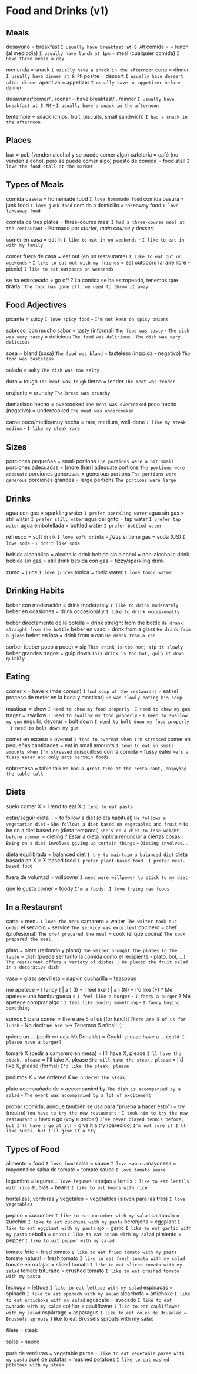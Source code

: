 # Food and Drinks (v1)

## Meals

desayuno = breakfast `I usually have breakfast at 8 AM`
comida =
    = lunch (al mediodía) `I usually have lunch at 1pm`
    = meal (cualquier comida) `I have three meals a day`

merienda = snack `I usually have a snack in the afternoon`
cena = dinner `I usually have dinner at 8 PM`
postre = dessert `I usually have dessert after dinner`
aperitivo = appetizer `I usually have an appetizer before dinner`

desayunar/comer/.../cenar = have breakfast/.../dinner `I usually have breakfast at 8 AM` - `I usually have a snack in the afternoon`

tentempié = snack (chips, fruit, biscuits, small sandwich) `I had a snack in the afternoon`

## Places

bar = pub (venden alcohol y se puede comer algo)
cafetería = café (no venden alcohol, pero se puede comer algo)
puesto de comida = food stall `I love the food stall at the market`


## Types of Meals

comida casera = homemade food `I love homemade food`
comida basura = junk food `I love junk food`
comida a domicilio = takeaway food `I love takeaway food`

comida de tres platos = three-course meal `I had a three-course meal at the restaurant`
    - Formado por _starter_, _main course_ y _dessert_

comer en casa = eat in `I like to eat in on weekends` - `I like to eat in with my family`

comer fuera de casa
    = eat out (en un restaurante) `I like to eat out on weekends` - `I like to eat out with my friends`
    = eat outdoors (al aire libre - picnic) `I like to eat outdoors on weekends`

se ha estropeado
    = go off
    ? La comida se ha estropeado, tenemos que tirarla : `The food has gone off, we need to throw it away`

## Food Adjectives

picante = spicy `I love spicy food` - `I'm not keen on spicy onions`

sabroso, con mucho sabor
    = tasty (informal) `The food was tasty` - `The dish was very tasty`
    = delicious `The food was delicious` - `The dish was very delicious`

sosa
    = bland (sosa) `The food was bland`
    = tasteless (insípida - negativo) `The food was tasteless`

salada = salty `The dish was too salty`

duro = tough `The meat was tough`
tierna = tender `The meat was tender`

crujiente = crunchy `The bread was crunchy`

demasiado hecho = overcooked `The meat was overcooked`
poco hecho (negativo) = undercooked `The meat was undercooked`

carne poco/medio/muy hecha = rare, medium, well-done `I like my steak medium` - `I like my steak rare`

## Sizes

porciones pequeñas = small portions `The portions were a bit small`
porciones adecuadas = [more than] adequate portions `The portions were adequate`
porciones generosas = generous portions `The portions were generous`
porciones grandes = large portions `The portions were large`


## Drinks

agua con gas = sparkling water `I prefer sparkling water`
agua sin gas = still water `I prefer still water`
agua del grifo = tap water `I prefer tap water`
agua embotellada = bottled water `I prefer bottled water`

refresco
    = soft drink `I love soft drinks`
        - _fizzy_ si tiene gas
    = soda (US) `I love soda` - `I don't like soda`

bebida alcohólica = alcoholic drink
bebida sin alcohol = non-alcoholic drink
bebida sin gas = still drink
bebida con gas = fizzy/sparkling drink

zumo = juice `I love juices`
tónica = tonic water `I love tonic water`

## Drinking Habits

beber con moderación = drink moderately `I like to drink moderately`
beber en ocasiones = drink occasionally `I like to drink occasionally`

beber directamente de la botella = drink straight from the bottle `He drank straight from the bottle`
beber en vaso = drink from a glass `He drank from a glass`
beber en lata = drink from a can `He drank from a can`


sorber (beber poco a poco) = sip `This drink is too hot; sip it slowly`
beber grandes tragos = gulp down `This drink is too hot; gulp it down quickly`

## Eating

comer x
    = have x (más común) `I had soup at the restaurant`
    = eat (el proceso de meter en la boca y masticar) `He was slowly eating his soup`

masticar = chew `I need to chew my food properly` - `I need to chew my gum`
tragar = swallow `I need to swallow my food properly` - `I need to swallow my gum`
engullir, devorar = bolt down `I need to bolt down my food properly` - `I need to bolt down my gum`

comer en exceso = overeat `I tend to overeat when I'm stressed`
comer en pequeñas cantidades = eat in small amounts `I tend to eat in small amounts when I'm stressed`
quisquilloso con la comida = fussy eater `He's a fussy eater and only eats certain foods`


sobremesa
    = table talk `We had a great time at the restaurant, enjoying the table talk`

## Diets

suelo comer X
    = I tend to eat X `I tend to eat pasta`

estar/seguir dieta...
    = to follow a diet (dieta habitual) `He follows a vegetarian diet` - `She follows a diet based on vegetables and fruit`
    = to be on a diet based on (dieta temporal) `She's on a diet to lose weight before summer`
    = dieting
    ? Estar a dieta implica renunciar a ciertas cosas : `Being on a diet involves giving up certain things` - `Dieting involves...`

dieta equilibrada = balanced diet `I try to maintain a balanced diet`
dieta basada en X = X-based food `I prefer plant-based food` - `I prefer meat-based food`

fuera de voluntad = willpower `I need more willpower to stick to my diet`

que le gusta comer = foody `I'm a foody; I love trying new foods`

## In a Restaurant

carta = menu `I love the menu`
camarero = waiter `The waiter took our order`
el servicio = service `The service was excellent`
cocinero
    = chef (profesional) `The chef prepared the meal`
    = cook (el que cocina) `The cook prepared the meal`

plato
    = plate (redondo y plano) `The waiter brought the plates to the table`
    = dish (puede ser tanto la comida como el recipiente - plato, bol, ...) `The restaurant offers a variety of dishes | He placed the fruit salad in a decorative dish`

vaso = glass
servilleta = napkin
cucharilla = teaspoon

me apetece
    = I fancy (<ing> | a <obj>) (I)
    = I feel like (<ing> | a <obj>) (N)
    = I'd like (F)
    ? Me apetece una hamburguesa = `I feel like a burger` - `I fancy a burger`
    ? Me apetece comprar algo : `I feel like buying something` - `I fancy buying something`

somos 5 para comer
    = there are 5 of us [for lunch] `There are 5 of us for lunch`
        - No decir `We are 5`-> Tenemos 5 años!! :)

quiero un ... (pedir en caja McDonalds)
    = Could I please have a ... `Could I please have a burger?`

tomaré X (pedir a camarero en mesa)
    = I'll have X, please `I'll have the steak, please`
    = I'll take X, please `She will take the steak, please`
    = I'd like X, please (formal) `I'd like the steak, please`

pedimos X
    = we ordered X `We ordered the steak`

plato acompañado de = accompanied by `The dish is accompanied by a salad` - `The event was accompanied by a lot of excitement`

probar (comida; aunque también se usa para "prueba a hacer esto")
    = try (neutro) `You have to try the new restaurant` - `I took him to try the new restaurant`
    = have a go (voy a probar) `I’ve never played tennis before, but I’ll have a go at it!`
    = give it a try (parecido) `I'm not sure if I'll like sushi, but I'll give it a try`

## Types of Food

alimento = food `I love food`
salsa = sauce `I love sauces`
mayonesa = mayonnaise
salsa de tomate = tomato sauce `I love tomato sauce`

legumbre = legume `I love legumes`
lentejas = lentils `I like to eat lentils with rice`
alubias = beans `I like to eat beans with rice`

hortalizas, verduras y vegetales = vegetables (sirven para las tres) `I love vegetables`

pepino = cucumber `I like to eat cucumber with my salad`
calabacín = zucchini `I like to eat zucchini with my pasta`
berenjena = eggplant `I like to eat eggplant with my pasta`
ajo = garlic `I like to eat garlic with my pasta`
cebolla = onion `I like to eat onion with my salad`
pimiento = pepper `I like to eat pepper with my salad`

tomate frito = fried tomato `I like to eat fried tomato with my pasta`
tomate natural = fresh tomato `I like to eat fresh tomato with my salad`
tomate en rodajas = sliced tomato `I like to eat sliced tomato with my salad`
tomate triturado = crushed tomato `I like to eat crushed tomato with my pasta`

lechuga = lettuce `I like to eat lettuce with my salad`
espinacas = spinach `I like to eat spinach with my salad`
alcachofa = artichoke `I like to eat artichoke with my salad`
aguacate = avocado `I like to eat avocado with my salad`
coliflor = cauliflower `I like to eat cauliflower with my salad`
espárrago = asparagus `I like to eat
coles de Bruselas = Brussels sprouts `I like to eat Brussels sprouts with my salad`

filete = steak

salsa = sauce

puré de verduras = vegetable puree `I like to eat vegetable puree with my pasta`
puré de patatas = mashed potatoes `I like to eat mashed potatoes with my steak`
